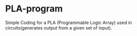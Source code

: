 # PLA-program
Simple Coding for a PLA (Programmable Logic Array) used in circuits(generates output from a given set of input).
